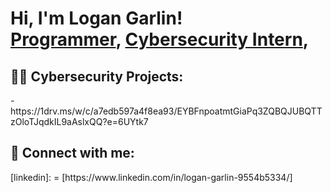 <h1>Hi, I'm Logan Garlin! <br/><a href="https://github.com/logangarlin1">Programmer</a>, <a href="https://www.linkedin.com/in/logan-garlin-9554b5334/">Cybersecurity Intern</a>,
<h2>👨‍💻 Cybersecurity Projects:</h2>
- https://1drv.ms/w/c/a7edb597a4f8ea93/EYBFnpoatmtGiaPq3ZQBQJUBQTTzOloTJqdkIL9aAslxQQ?e=6UYtk7


<h2> 🤳 Connect with me:</h2>
[linkedin]: = [https://www.linkedin.com/in/logan-garlin-9554b5334/]


